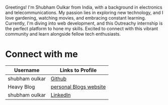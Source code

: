 
Greetings! I'm Shubham Oulkar from India, with a background in electronics and telecommunications. 
My passion lies in exploring new technology, and I love gardening, watching movies, and embracing constant learning. 
Currently, I'm diving into web development, and this Outreachy internship is the perfect platform to hone my skills. 
Excited to connect with this vibrant community and learn alongside fellow tech enthusiasts.

# Connect with me
| Username | Links to Profile | 
| -------- | -------- | 
| shubham oulkar| [Github](https://github.com/ShubhamOulkar)  | 
| Heavy Blog | [personal Blogs website](https://heavy-blog.onrender.com/) | 
| shubham oulkar | [Linkedln](https://www.linkedin.com/in/shubham-oulkar-372797217/) | 

